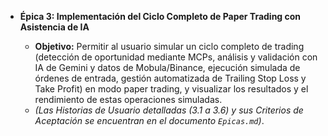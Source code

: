 -   **Épica 3: Implementación del Ciclo Completo de Paper Trading con Asistencia de IA**
    
    -   **Objetivo:** Permitir al usuario simular un ciclo completo de trading (detección de oportunidad mediante MCPs, análisis y validación con IA de Gemini y datos de Mobula/Binance, ejecución simulada de órdenes de entrada, gestión automatizada de Trailing Stop Loss y Take Profit) en modo paper trading, y visualizar los resultados y el rendimiento de estas operaciones simuladas.
    -   _(Las Historias de Usuario detalladas (3.1 a 3.6) y sus Criterios de Aceptación se encuentran en el documento `Epicas.md`)_.
